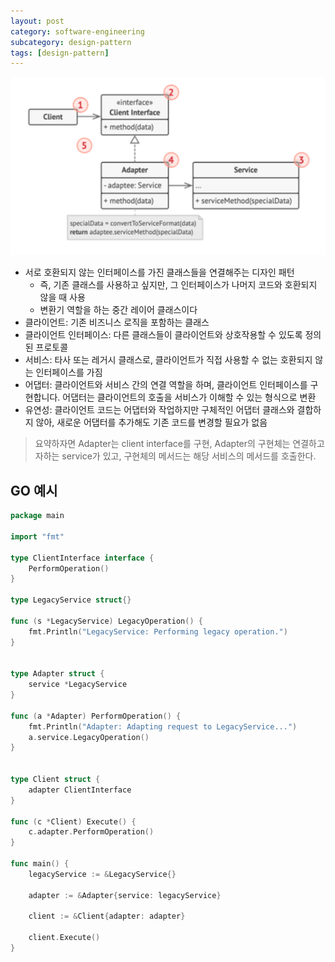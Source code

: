 ```yaml
---
layout: post
category: software-engineering
subcategory: design-pattern
tags: [design-pattern]
---
```



![alt text](/assets/images/design-pattern/image/5/image.png)

- 서로 호환되지 않는 인터페이스를 가진 클래스들을 연결해주는 디자인 패턴
    - 즉, 기존 클래스를 사용하고 싶지만, 그 인터페이스가 나머지 코드와 호환되지 않을 때 사용
    - 변환기 역할을 하는 중간 레이어 클래스이다
- 클라이언트: 기존 비즈니스 로직을 포함하는 클래스
- 클라이언트 인터페이스: 다른 클래스들이 클라이언트와 상호작용할 수 있도록 정의된 프로토콜
- 서비스: 타사 또는 레거시 클래스로, 클라이언트가 직접 사용할 수 없는 호환되지 않는 인터페이스를 가짐
- 어댑터: 클라이언트와 서비스 간의 연결 역할을 하며, 클라이언트 인터페이스를 구현합니다. 어댑터는 클라이언트의 호출을 서비스가 이해할 수 있는 형식으로 변환
- 유연성: 클라이언트 코드는 어댑터와 작업하지만 구체적인 어댑터 클래스와 결합하지 않아, 새로운 어댑터를 추가해도 기존 코드를 변경할 필요가 없음

> 요약하자면 Adapter는 client interface를 구현, Adapter의 구현체는 연결하고자하는 service가 있고, 구현체의 메서드는 해당 서비스의 메서드를 호출한다.

## GO 예시

```go
package main

import "fmt"

type ClientInterface interface {
	PerformOperation()
}

type LegacyService struct{}

func (s *LegacyService) LegacyOperation() {
	fmt.Println("LegacyService: Performing legacy operation.")
}


type Adapter struct {
	service *LegacyService
}

func (a *Adapter) PerformOperation() {
	fmt.Println("Adapter: Adapting request to LegacyService...")
	a.service.LegacyOperation()
}


type Client struct {
	adapter ClientInterface
}

func (c *Client) Execute() {
	c.adapter.PerformOperation()
}

func main() {
	legacyService := &LegacyService{}
	
	adapter := &Adapter{service: legacyService}
	
	client := &Client{adapter: adapter}
	
	client.Execute()
}

```
